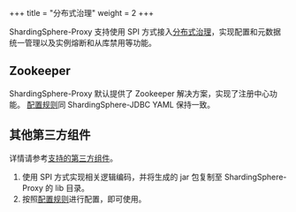 +++
title = "分布式治理"
weight = 2
+++

ShardingSphere-Proxy 支持使用 SPI 方式接入[分布式治理](/cn/features/governance/management/)，实现配置和元数据统一管理以及实例熔断和从库禁用等功能。

## Zookeeper

ShardingSphere-Proxy 默认提供了 Zookeeper 解决方案，实现了注册中心功能。
[配置规则](/cn/user-manual/shardingsphere-jdbc/configuration/yaml/governance/)同 ShardingSphere-JDBC YAML 保持一致。

## 其他第三方组件

详情请参考[支持的第三方组件](/cn/features/governance/management/dependency/)。

1. 使用 SPI 方式实现相关逻辑编码，并将生成的 jar 包复制至 ShardingSphere-Proxy 的 lib 目录。
1. 按照[配置规则](/cn/user-manual/shardingsphere-jdbc/configuration/yaml/governance/)进行配置，即可使用。
